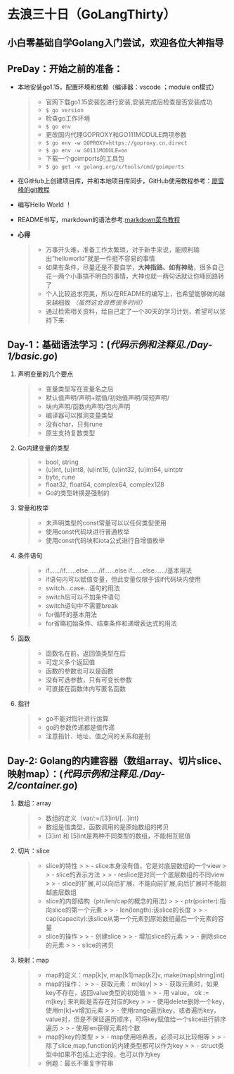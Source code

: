 # 去浪三十日（GoLangThirty）


## 小白零基础自学Golang入门尝试，欢迎各位大神指导


## PreDay：开始之前的准备：

- 本地安装go1.15，配置环境和依赖（编译器：vscode ；module on模式）
    > - 官网下载go1.15安装包进行安装,安装完成后检查是否安装成功
    > - ` $ go version `
    > - 检查go工作环境
    > - ` $ go env `
    > - 更改国内代理GOPROXY和GO111MODULE两项参数
    > - ` $ go env -w GOPROXY=https://goproxy.cn,direct `
    > - ` $ go env -w GO111MODULE=on `
    > - 下载一个goimports的工具包
    > - ` $ go get -v golang.org/x/tools/cmd/goimports `

- 在GitHub上创建项目库，并和本地项目库同步，GitHub使用教程参考：[廖雪峰的git教程](https://www.liaoxuefeng.com/wiki/896043488029600)
- 编写Hello World ！
- README书写，markdown的语法参考:[markdown菜鸟教程](https://www.runoob.com/markdown/md-tutorial.html)

- **心得**
    > - 万事开头难，准备工作太繁琐，对于新手来说，能顺利输出“helloworld”就是一件挺不容易的事情
    > - 如果有条件，尽量还是不要自学，**大神指路、如有神助**，很多自己花一两个小事搞不明白的事情，大神也就一两句话就让你峰回路转了
    > - 个人比较追求完美，所以在README的编写上，也希望能够做的越来越细致 *（虽然这会浪费很多时间）* 
    > - 通过检索相关资料，给自己定了一个30天的学习计划，希望可以坚持下来


## Day-1：基础语法学习：(*代码示例和注释见./Day-1/basic.go*)
1. 声明变量的几个要点
    > - 变量类型写在变量名之后
    > - 默认值声明/声明+赋值/初始值声明/简短声明/
    > - 块内声明/函数内声明/包内声明
    > - 编译器可以推测变量类型
    > - 没有char，只有rune
    > - 原生支持复数类型

2. Go内建变量的类型
    > - bool, string
    > - (u)int, (u)int8, (u)int16, (u)int32, (u)int64, uintptr
    > -  byte, rune 
    > - float32, float64, complex64, complex128
    > - Go的类型转换是强制的

3. 常量和枚举
    > - 未声明类型的const常量可以以任何类型使用
    > - 使用const代码块进行普通枚举
    > - 使用const代码块和iota公式进行自增值枚举

4. 条件语句
    > - if……/if……else……/if……else if……else……/基本用法
    > - if语句内可以赋值变量，但此变量仅限于该if代码块内使用
    > - switch...case...语句的用法
    > - switch后可以不加条件语句
    > - switch语句中不需要break
    > - for循环的基本用法
    > - for省略初始条件、结束条件和递增表达式的用法

5. 函数
    > - 函数名在前，返回值类型在后
    > - 可定义多个返回值
    > - 函数的参数也可以是函数
    > - 没有可选参数，只有可变长参数
    > - 可直接在函数体内写匿名函数

6. 指针
    > - go不能对指针进行运算
    > - go的参数传递都是值传递
    > - 注意指针、地址、值之间的关系和差别



## Day-2: Golang的内建容器（数组array、切片slice、映射map）：(*代码示例和注释见./Day-2/container.go*)
1. 数组：array
    > - 数组的定义（var/:=/[3]int/[...]int)
    > - 数组是值类型，函数调用的是原始数组的拷贝
    > - [3]int 和 [5]int是两种不同类型的数组，不能相互赋值

2. 切片：slice
    > - slice的特性
        > > - slice本身没有值，它是对底层数组的一个view
        > > - slice的表示方法
        > > - reslice是对同一个底层数组的不同view
        > > - slice的扩展,可以向后扩展，不能向前扩展,向后扩展时不能超越底层数组
    > - slice的内部结构（ptr/len/cap的概念的用法)
        > > - ptr(pointer):指向slice的第一个元素
        > > - len(length):该slice的长度
        > > - cap(capacity):该slice从第一个元素到原始数组最后一个元素的容量
    > - slice的操作
        > > - 创建slice
        > > - 增加slice的元素
        > > - 删除slice的元素
        > > - slice的拷贝

3. 映射：map
    > - map的定义：map[k]v, map[k1]map[k2]v, make(map[string]int)
    > - map的操作：
        > > - 获取元素：m[key]
        > > - 获取元素时，如果key不存在，返回value类型的初始值
        > > - 用 value， ok := m[key] 来判断是否存在对应的key
        > > - 使用delete删除一个key，使用m[k]=v增加元素
        > > - 使用range遍历key，或者遍历key，value对，但是不保证遍历顺序，可将key赋值给一个slice进行排序遍历
        > > - 使用len获得元素的个数
    > - map的key的类型
        > > - map使用哈希表，必须可以比较相等
        > > - 除了slice,map,function的内建类型都可以作为key
        > > - struct类型中如果不包括上述字段，也可以作为key
    > - 例题：最长不重复字符串



